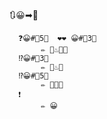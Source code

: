 ﻿🔃😀➡💯

      ❓😀#⃣5⃣  ❤️❤️ 😀#⃣3⃣
           ✏ 💬♨🐝💬
      ⁉😀#⃣3⃣
           ✏ 💬♨️💬
      ⁉️😀#⃣5⃣
           ✏ 💬🐝💬
      ❗
           ✏ 😀